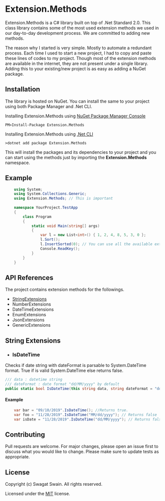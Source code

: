 # Extension.Methods

Extension.Methods is a C# library built on top of .Net Standard 2.0. This class library contains some of the most used extension methods we used in our day-to-day development process. We are committed to adding new methods.

The reason why I started is very simple. Mostly to automate a redundant process. Each time I used to start a new project, I had to copy and paste these lines of codes to my project. Though most of the extension methods are available in the internet, they are not present under a single library. Adding this to your existing/new project is as easy as adding a NuGet package.

## Installation

The library is hosted on NuGet. You can install the same to your project using both Package Manager and .Net CLI. 

Installing Extension.Methods using [NuGet Package Manager Console](https://www.nuget.org/) 

    PM>Install-Package Extension.Methods

Installing Extension.Methods using [.Net CLI](https://dotnet.microsoft.com/download)

    >dotnet add package Extension.Methods

This will install the packages and its dependencies to your project and you can start using the methods just by importing the **Extension.Methods** namespace. 

## Example

```csharp
    using System;
    using System.Collections.Generic;
    using Extension.Methods; // This is important
    
    namespace YourProject.TestApp
    {
        class Program
        {
            static void Main(string[] args)
            {
                var l = new List<int>() { 1, 2, 4, 8, 5, 3, 0 };
                l.Sort();
                l.InsertSorted(0); // You can use all the available extension methods like this.
                Console.ReadKey();
            }
        }
    }
```
    

## API References

The project contains extension methods for the followings. 

- [StringExtensions](#string-extensions)
- NumberExtensions
- DateTimeExtensions
- EnumExtensions
- JsonExtensions
- GenericExtensions

## String Extensions
* ### IsDateTime
Checks if date string with dateFormat is parsable to System.DateTime format. True if is valid System.DateTime else returns false.
```csharp
/// data : datetime string
/// dateFormat : date format "dd/MM/yyyy" by default
public static bool IsDateTime(this string data, string dateFormat = "dd/MM/yyyy");
```
#### Example
```csharp
    var bar = "09/10/2019".IsDateTime(); //Returns true.
    var foo = "11/28/2019".IsDateTime("MM/dd/yyyy"); // Returns false
    var isDate = "11/28/2019".IsDateTime("dd/MM/yyyy"); // Returns false
```
## Contributing

Pull requests are welcome. For major changes, please open an issue first to discuss what you would like to change.
Please make sure to update tests as appropriate.

## License
Copyright (c) Swagat Swain. All rights reserved.

Licensed under the [MIT](https://choosealicense.com/licenses/mit/) license.
